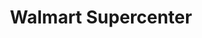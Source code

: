 ---
title: "Walmart Supercenter"
url: /pasadena/walmart-supercenter-fairmont-parkway/
shop: supermarket
---